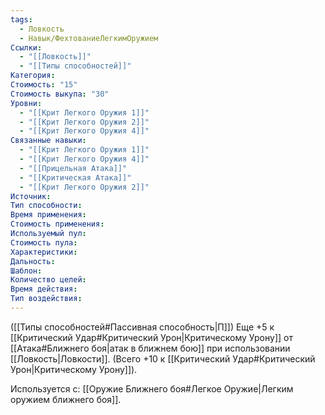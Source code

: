 ```yaml
---
tags:
  - Ловкость
  - Навык/ФехтованиеЛегкимОружием
Ссылки:
  - "[[Ловкость]]"
  - "[[Типы способностей]]"
Категория: 
Стоимость: "15"
Стоимость выкупа: "30"
Уровни:
  - "[[Крит Легкого Оружия 1]]"
  - "[[Крит Легкого Оружия 2]]"
  - "[[Крит Легкого Оружия 4]]"
Связанные навыки:
  - "[[Крит Легкого Оружия 1]]"
  - "[[Крит Легкого Оружия 4]]"
  - "[[Прицельная Атака]]"
  - "[[Критическая Атака]]"
  - "[[Крит Легкого Оружия 2]]"
Источник:
Тип способности:
Время применения:
Стоимость применения:
Используемый пул:
Стоимость пула:
Характеристики:
Дальность:
Шаблон:
Количество целей:
Время действия:
Тип воздействия:
---
```

([[Типы способностей#Пассивная способность|П]]) Еще +5 к [[Критический Удар#Критический Урон|Критическому Урону]] от [[Атака#Ближнего боя|атак в ближнем бою]] при использовании [[Ловкость|Ловкости]]. (Всего +10 к [[Критический Удар#Критический Урон|Критическому Урону]]).

Используется с: [[Оружие Ближнего боя#Легкое Оружие|Легким оружием ближнего боя]].